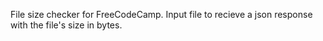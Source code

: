 File size checker for FreeCodeCamp. Input file to recieve a json response with the file's size in bytes.